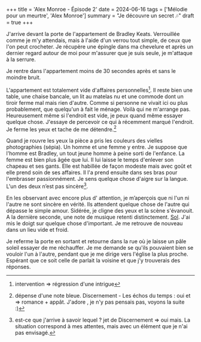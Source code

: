 +++
title = 'Alex Monroe - Épisode 2'
date = 2024-06-16
tags = ['Mélodie pour un meurtre', 'Alex Monroe']
summary = "Je découvre un secret :notes:"
draft = true
+++

J'arrive devant la porte de l'appartement de Bradley Keats. Verrouillée comme je m'y attendais, mais à l'aide d'un verrou tout simple, de ceux que l'on peut crocheter. Je récupère une épingle dans ma chevelure et après un dernier regard autour de moi pour m'assurer que je suis seule, je m'attaque à la serrure.

Je rentre dans l'appartement moins de 30 secondes après et sans le moindre bruit.

L'appartement est totalement vide d'affaires personnelles[^1]. Il reste bien une table, une chaise bancale, un lit au matelas nu et une commode dont un tiroir ferme mal mais rien d'autre. Comme si personne ne vivait ici ou plus probablement, que quelqu'un à fait le ménage. Voilà qui ne m'arrange pas. Heureusement même si l'endroit est vide, je peux quand même essayer quelque chose. J'essaye de percevoir ce qui à récemment marqué l'endroit. Je ferme les yeux et tache de me détendre.[^2]

[^1]: intervention => régression d'une intrigue

[^2]: dépense d'une note bleue. Discernement - Les échos du temps : oui et => romance + appât. J'adore , je n'y pas pensais pas, voyons la suite :)

Quand je rouvre les yeux la pièce a pris les couleurs des vielles photographies (sépia). Un homme et une femme y entre. Je suppose que l'homme est Bradley, un tout jeune homme à peine sorti de l'enfance. La femme est bien plus âgée que lui. Il lui laisse le temps d'enlever son chapeau et ses gants. Elle est habillée de façon modeste mais avec goût et elle prend soin de ses affaires. Il l'a prend ensuite dans ses bras pour l'embrasser passionnément. Je sens quelque chose d'aigre sur la langue. L'un des deux n’est pas sincère[^3].

[^3]: est-ce que j'arrive à savoir lequel ? jet de Discernement => oui mais. La situation correspond à mes attentes, mais avec un élément que je n'ai pas envisagé.

En les observant avec encore plus d' attention, je m’aperçois que ni l'un ni l'autre ne sont sincère en vérité. Ils attendent quelque chose de l'autre qui dépasse le simple amour. Sidérée, je cligne des yeux et la scène s'évanouit. A la dernière seconde, une note de musique retenti distinctement. [Sol](https://www.musicca.com/fr/piano?2g). J'ai mis le doigt sur quelque chose d'important. Je me retrouve de nouveau dans un lieu vide et froid.

Je referme la porte en sortant et retourne dans la rue où je laisse un pâle soleil essayer de me réchauffer. Je me demande se qu'ils pouvaient bien se vouloir l'un à l'autre, pendant que je me dirige vers l'église la plus proche. Espérant que ce soit celle de parlait la voisine et que j'y trouverais des réponses.
